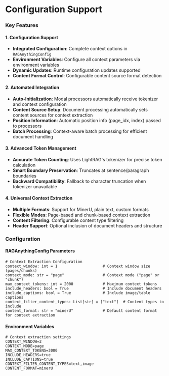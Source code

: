 # Configuration Support

### Key Features

#### 1. Configuration Support



* **Integrated Configuration**: Complete context options in `RAGAnythingConfig`
* **Environment Variables**: Configure all context parameters via environment variables
* **Dynamic Updates**: Runtime configuration updates supported
* **Content Format Control**: Configurable content source format detection

#### 2. Automated Integration



* **Auto-Initialization**: Modal processors automatically receive tokenizer and context configuration
* **Content Source Setup**: Document processing automatically sets content sources for context extraction
* **Position Information**: Automatic position info (page\_idx, index) passed to processors
* **Batch Processing**: Context-aware batch processing for efficient document handling

#### 3. Advanced Token Management



* **Accurate Token Counting**: Uses LightRAG's tokenizer for precise token calculation
* **Smart Boundary Preservation**: Truncates at sentence/paragraph boundaries
* **Backward Compatibility**: Fallback to character truncation when tokenizer unavailable

#### 4. Universal Context Extraction



* **Multiple Formats**: Support for MinerU, plain text, custom formats
* **Flexible Modes**: Page-based and chunk-based context extraction
* **Content Filtering**: Configurable content type filtering
* **Header Support**: Optional inclusion of document headers and structure

### Configuration



#### RAGAnythingConfig Parameters



```
# Context Extraction Configuration
context_window: int = 1                    # Context window size (pages/chunks)
context_mode: str = "page"                 # Context mode ("page" or "chunk")
max_context_tokens: int = 2000             # Maximum context tokens
include_headers: bool = True               # Include document headers
include_captions: bool = True              # Include image/table captions
context_filter_content_types: List[str] = ["text"]  # Content types to include
content_format: str = "minerU"             # Default content format for context extraction
```

#### Environment Variables



```
# Context extraction settings
CONTEXT_WINDOW=2
CONTEXT_MODE=page
MAX_CONTEXT_TOKENS=3000
INCLUDE_HEADERS=true
INCLUDE_CAPTIONS=true
CONTEXT_FILTER_CONTENT_TYPES=text,image
CONTENT_FORMAT=minerU
```
